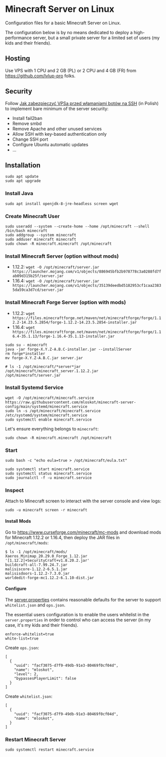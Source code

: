 # Minecraft Server on Linux

Configuration files for a basic Minecraft Server on Linux.

The configuration below is by no means dedicated to deploy a high-performance server,
but a small private server for a limited set of users (my kids and their friends).

## Hosting

Use VPS with 1 CPU and 2 GB (PL) or 2 CPU and 4 GB (FR) from https://github.com/lvlup-pro folks.

## Security

Follow [Jak zabezpieczyć VPSa przed włamaniami botów na SSH](https://forum.lvlup.pro/t/jak-zabezpieczyc-vpsa-przed-wlamaniami-botow-na-ssh/96) (in Polish) to implement bare minimum of the server security:
  - Install fail2ban
  - Remove smbd
  - Remove Apache and other unused services
  - Allow SSH with key-based authentication only
  - Change SSH port
  - Configure Ubuntu automatic updates
  - ...

## Installation

```
sudo apt update
sudo apt upgrade
```

### Install Java

```
sudo apt install openjdk-8-jre-headless screen wget
```

### Create Minecraft User
```
sudo useradd --system --create-home --home /opt/minecraft --shell /bin/bash minecraft
sudo addgroup --system minecraft
sudo adduser minecraft minecraft
sudo chown -R minecraft.minecraft /opt/minecraft
```

### Install Minecraft Server (option without mods)

- 1.12.2: `wget -O /opt/minecraft/server.jar https://launcher.mojang.com/v1/objects/886945bfb2b978778c3a0288fd7fab09d315b25f/server.jar`
- 1.16.4: `wget -O /opt/minecraft/server.jar https://launcher.mojang.com/v1/objects/35139deedbd5182953cf1caa23835da59ca3d7cd/server.jar`

### Install Minecraft Forge Server (option with mods)

- 1.12.2: `wget https://files.minecraftforge.net/maven/net/minecraftforge/forge/1.12.2-14.23.5.2854/forge-1.12.2-14.23.5.2854-installer.jar`
- 1.16.4: `wget https://files.minecraftforge.net/maven/net/minecraftforge/forge/1.16.4-35.1.13/forge-1.16.4-35.1.13-installer.jar`

```
sudo su - minecraft
java -jar forge-X.Y.Z-A.B.C-installer.jar --installServer
rm forge*installer
mv forge-X.Y.Z-A.B.C.jar server.jar
```

```
# ls -1 /opt/minecraft/*server*jar
/opt/minecraft/minecraft_server.1.12.2.jar
/opt/minecraft/server.jar
```

### Install Systemd Service

```
wget -O /opt/minecraft/minecraft.service https://raw.githubusercontent.com/mloskot/minecraft-server-config/main/systemd/minecraft.service
sudo ln -s /opt/minecraft/minecraft.service /etc/systemd/system/minecraft.service
sudo systemctl enable minecraft.service
```

Let's ensure everything belongs to `minecraft`:

```
sudo chown -R minecraft.minecraft /opt/minecraft
```

### Start

```
sudo bash -c "echo eula=true > /opt/minecraft/eula.txt"
```

```
sudo systemctl start minecraft.service
sudo systemctl status minecraft.service
sudo journalctl -f -u minecraft.service
```

### Inspect

Attach to Minecraft screen to interact with the server console and view logs:

```
sudo -u minecraft screen -r minecraft
```


#### Install Mods

Go to https://www.curseforge.com/minecraft/mc-mods and download mods for Minecraft 1.12.2 or 1.16.4, then deploy the JAR files in `/opt/minecraft/mods`:

```
$ ls -1 /opt/minecraft/mods/
Xaeros_Minimap_20.29.0_Forge_1.12.jar
'[1.12.2]+SecurityCraft+v1.8.20.2.jar'
buildcraft-all-7.99.24.7.jar
malisiscore-1.12.2-6.5.1.jar
malisisdoors-1.12.2-7.3.0.jar
worldedit-forge-mc1.12.2-6.1.10-dist.jar
```

#### Configure

The [server.properties](server.properties) contains reasonable defaults for the server to support `whitelist.json` and `ops.json`.

The essential users configuration is to enable the users whitelist in the `server.properties` in order to control who can access the server (in my case, it's my kids and their friends).

```
enforce-whitelist=true
white-list=true
```

Create `ops.json`:

```
[
  {
    "uuid": "facf3075-d7f9-49db-91e3-80469f0cf04d",
    "name": "mloskot",
    "level": 2,
    "bypassesPlayerLimit": false
  }
]
```

Create `whitelist.json`:

```
[
  {
    "uuid": "facf3075-d7f9-49db-91e3-80469f0cf04d",
    "name": "mloskot",
  }
]
```

### Restart Minecraft Server

```
sudo systemctl restart minecraft.service
```
